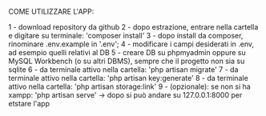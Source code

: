 COME UTILIZZARE L'APP:

1 - download repository da github
2 - dopo estrazione, entrare nella cartella e digitare su terminale: 'composer install'
3 - dopo install da composer, rinominare .env.example in '.env';
4 - modificare i campi desiderati in .env, ad esempio quelli relativi al DB
5 - creare DB su phpmyadmin oppure su MySQL Workbench (o su altri DBMS), sempre che il progetto non sia su sqlite
6 - da terminale attivo nella cartella: 'php artisan migrate'
7 - da terminale attivo nella cartella: 'php artisan key:generate'
8 - da terminale attivo nella cartella: 'php artisan storage:link'
9 - (opzionale): se non si ha xampp: 'php artisan serve' -> dopo si può andare su 127.0.0.1:8000 per etstare l'app